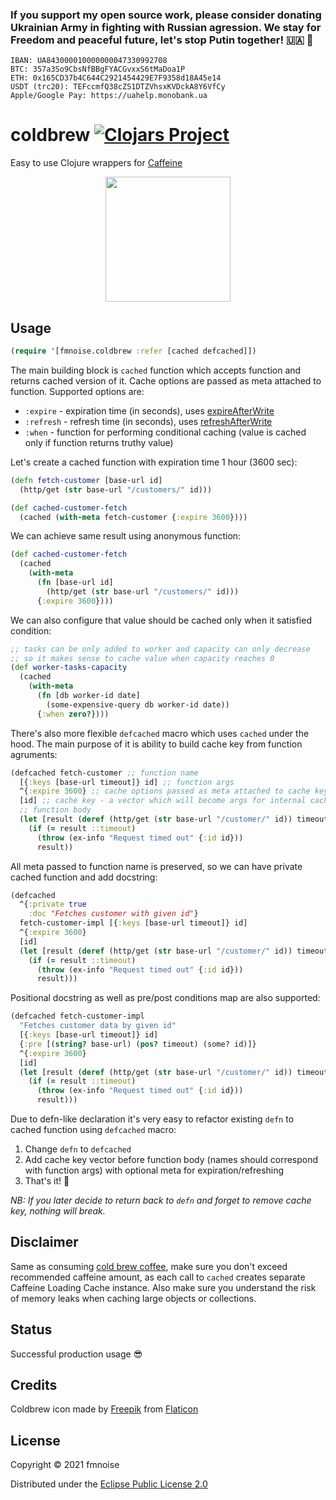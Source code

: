 ### If you support my open source work, please consider donating Ukrainian Army in fighting with Russian agression. We stay for Freedom and peaceful future, let's stop Putin together! 🇺🇦 🙏
```
IBAN: UA843000010000000047330992708
BTC: 357a3So9CbsNfBBgFYACGvxxS6tMaDoa1P
ETH: 0x165CD37b4C644C2921454429E7F9358d18A45e14
USDT (trc20): TEFccmfQ38cZS1DTZVhsxKVDckA8Y6VfCy
Apple/Google Pay: https://uahelp.monobank.ua
```

# coldbrew [![Clojars Project](https://img.shields.io/clojars/v/org.clojars.fmnoise/coldbrew.svg)](https://clojars.org/org.clojars.fmnoise/coldbrew)

Easy to use Clojure wrappers for [Caffeine](https://github.com/ben-manes/caffeine)

<p align="center"><img src="https://user-images.githubusercontent.com/4033391/138520795-69732f8a-3790-4a2c-84e5-aa75fe7f626d.png" width="200"></p>

## Usage

```clojure
(require '[fmnoise.coldbrew :refer [cached defcached]])
```

The main building block is `cached` function which accepts function and returns cached version of it.
Cache options are passed as meta attached to function. Supported options are:
- `:expire` - expiration time (in seconds), uses [expireAfterWrite](https://github.com/ben-manes/caffeine/wiki/Eviction#time-based)
- `:refresh` - refresh time (in seconds), uses [refreshAfterWrite](https://github.com/ben-manes/caffeine/wiki/Refresh)
- `:when` - function for performing conditional caching (value is cached only if function returns truthy value)

Let's create a cached function with expiration time 1 hour (3600 sec):
```clojure
(defn fetch-customer [base-url id]
  (http/get (str base-url "/customers/" id)))

(def cached-customer-fetch
  (cached (with-meta fetch-customer {:expire 3600})))
```

We can achieve same result using anonymous function:
```clojure
(def cached-customer-fetch
  (cached
    (with-meta
      (fn [base-url id]
        (http/get (str base-url "/customers/" id)))
      {:expire 3600})))
```

We can also configure that value should be cached only when it satisfied condition:
```clojure
;; tasks can be only added to worker and capacity can only decrease
;; so it makes sense to cache value when capacity reaches 0
(def worker-tasks-capacity
  (cached
    (with-meta
      (fn [db worker-id date]
        (some-expensive-query db worker-id date))
      {:when zero?})))
```

There's also more flexible `defcached` macro which uses `cached` under the hood.
The main purpose of it is ability to build cache key from function agruments:
```clojure
(defcached fetch-customer ;; function name
  [{:keys [base-url timeout]} id] ;; function args
  ^{:expire 3600} ;; cache options passed as meta attached to cache key
  [id] ;; cache key - a vector which will become args for internal caching function
  ;; function body
  (let [result (deref (http/get (str base-url "/customer/" id)) timeout ::timeout)]
    (if (= result ::timeout)
      (throw (ex-info "Request timed out" {:id id}))
      result))
```

All meta passed to function name is preserved, so we can have private cached function and add docstring:
```clojure
(defcached
  ^{:private true
    :doc "Fetches customer with given id"}
  fetch-customer-impl [{:keys [base-url timeout]} id]
  ^{:expire 3600}
  [id]
  (let [result (deref (http/get (str base-url "/customer/" id)) timeout ::timeout)]
    (if (= result ::timeout)
      (throw (ex-info "Request timed out" {:id id}))
      result)))
```

Positional docstring as well as pre/post conditions map are also supported:
```clojure
(defcached fetch-customer-impl
  "Fetches customer data by given id"
  [{:keys [base-url timeout]} id]
  {:pre [(string? base-url) (pos? timeout) (some? id)]}
  ^{:expire 3600}
  [id]
  (let [result (deref (http/get (str base-url "/customer/" id)) timeout ::timeout)]
    (if (= result ::timeout)
      (throw (ex-info "Request timed out" {:id id}))
      result)))
```

Due to defn-like declaration it's very easy to refactor existing `defn` to cached function using `defcached` macro:
1. Change `defn` to `defcached`
2. Add cache key vector before function body (names should correspond with function args) with optional meta for expiration/refreshing
3. That's it! :tada:

*NB: If you later decide to return back to `defn` and forget to remove cache key, nothing will break.*

## Disclaimer

Same as consuming [cold brew coffee](https://en.wikipedia.org/wiki/List_of_coffee_drinks#Cold_brew), make sure you don't exceed recommended caffeine amount, as each call to `cached` creates separate Caffeine Loading Cache instance. Also make sure you understand the risk of memory leaks when caching large objects or collections.

## Status

Successful production usage 😎

## Credits

Coldbrew icon made by [Freepik](https://www.freepik.com) from [Flaticon](https://www.flaticon.com)

## License

Copyright © 2021 fmnoise

Distributed under the [Eclipse Public License 2.0](http://www.eclipse.org/legal/epl-2.0)

